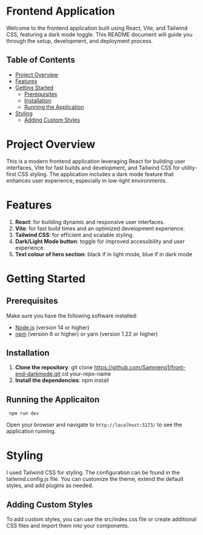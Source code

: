 # Frontend Application
Welcome to the frontend application built using React, Vite, and Tailwind CSS, featuring a dark mode toggle. This README document will guide you through the setup, development, and deployment process.
## Table of Contents
- [Project Overview](#project-overview)
- [Features](#features)
- [Getting Started](#getting-started)
     - [Prerequisites](#prerequisite)
     - [Installation](#installation)
     - [Running the Application](#running-the-application)
- [Styling](#styling)
     - [Adding Custom Styles](#adding-custom-styles)

# Project Overview
This is a modern frontend application leveraging React for building user interfaces, Vite for fast builds and development, and Tailwind CSS for utility-first CSS styling. The application includes a dark mode feature that enhances user experience, especially in low-light environments.

# Features
1. **React**: for building dynamic and responsive user interfaces.
2. **Vite**: for fast build times and an optimized development experience.
3. **Tailwind CSS**: for efficient and scalable styling.
4. **Dark/Light Mode button**: toggle for improved accessibility and user experience.
5. **Text colour of hero section**: black if in light mode, blue if in dark mode

# Getting Started
## Prerequisites
Make sure you have the following software installed:

- [Node.js](https://nodejs.org/en) (version 14 or higher)
- [npm](https://www.npmjs.com/) (version 6 or higher) or yarn (version 1.22 or higher)

## Installation
1. **Clone the repository**:
   git clone https://github.com/Samnieng1/front-end-darkmode.git
   cd your-repo-name
2. **Install the dependencies**: npm install
## Running the Applicaiton
     npm run dev
  Open your browser and navigate to `http://localhost:5173/` to see the application running.

# Styling
I used Tailwind CSS for styling. The configuration can be found in the tailwind.config.js file. You can customize the theme, extend the default styles, and add plugins as needed.

## Adding Custom Styles
To add custom styles, you can use the src/index.css file or create additional CSS files and import them into your components.


